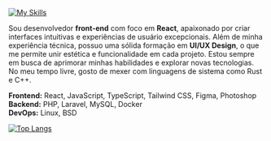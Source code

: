 [![My Skills](https://skillicons.dev/icons?i=js,ts,react,tailwind,figma,ps,php,laravel,docker,mysql,linux,bsd,rust&theme=light)](https://skillicons.dev)

<div>
  <p>
    Sou desenvolvedor <strong>front-end</strong> com foco em <strong>React</strong>, apaixonado por criar interfaces intuitivas e experiências de usuário excepcionais.  
    Além de minha experiência técnica, possuo uma sólida formação em <strong>UI/UX Design</strong>, o que me permite unir estética e funcionalidade em cada projeto.  
    Estou sempre em busca de aprimorar minhas habilidades e explorar novas tecnologias. No meu tempo livre, gosto de mexer com linguagens de sistema como Rust e C++.
  </p>

  <p>
    <strong>Frontend:</strong> React, JavaScript, TypeScript, Tailwind CSS, Figma, Photoshop<br>
    <strong>Backend:</strong> PHP, Laravel, MySQL, Docker<br>
    <strong>DevOps:</strong> Linux, BSD
  </p>
</div>

[![Top Langs](https://github-readme-stats.vercel.app/api/top-langs/?username=pedromontesi&layout=donut-vertical)](https://github.com/anuraghazra/github-readme-stats)
